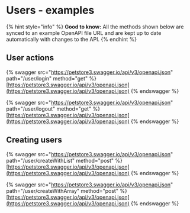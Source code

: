 # Users - examples

{% hint style="info" %}
**Good to know:** All the methods shown below are synced to an example OpenAPI file URL and are kept up to date automatically with changes to the API.
{% endhint %}

## User actions

{% swagger src="https://petstore3.swagger.io/api/v3/openapi.json" path="/user/login" method="get" %}
[https://petstore3.swagger.io/api/v3/openapi.json](https://petstore3.swagger.io/api/v3/openapi.json)
{% endswagger %}

{% swagger src="https://petstore3.swagger.io/api/v3/openapi.json" path="/user/logout" method="get" %}
[https://petstore3.swagger.io/api/v3/openapi.json](https://petstore3.swagger.io/api/v3/openapi.json)
{% endswagger %}

## Creating users

{% swagger src="https://petstore3.swagger.io/api/v3/openapi.json" path="/user/createWithList" method="post" %}
[https://petstore3.swagger.io/api/v3/openapi.json](https://petstore3.swagger.io/api/v3/openapi.json)
{% endswagger %}

{% swagger src="https://petstore3.swagger.io/api/v3/openapi.json" path="/user/createWithArray" method="post" %}
[https://petstore3.swagger.io/api/v3/openapi.json](https://petstore3.swagger.io/api/v3/openapi.json)
{% endswagger %}
